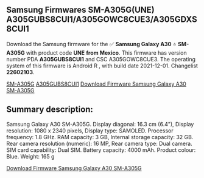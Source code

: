 <h2>Samsung Firmwares SM-A305G(UNE) A305GUBS8CUI1/A305GOWC8CUE3/A305GDXS8CUI1</h2>
Download the Samsung firmware for the ✅ <strong>Samsung Galaxy A30 </strong> ⭐ <strong>SM-A305G</strong> with product code <strong>UNE</strong> <strong> from Mexico</strong>. This firmware has version number PDA <strong>A305GUBS8CUI1</strong> and CSC A305GOWC8CUE3. The operating system of this firmware is Android R , with build date 2021-12-01. Changelist <strong>22602103</strong>.


[SM-A305G](https://samfirm.shop/samsung/model/SM-A305G)
[A305GUBS8CUI1](https://samfirm.shop/samsung/pda/A305GUBS8CUI1)
[Download Firmware Samsung Galaxy A30 SM-A305G](https://samfirm.shop/samsung/firmware/479648)
<h2>Summary description:</h2>
<p>Samsung Galaxy A30 SM-A305G. Display diagonal: 16.3 cm (6.4"), Display resolution: 1080 x 2340 pixels, Display type: SAMOLED. Processor frequency: 1.8 GHz. RAM capacity: 3 GB, Internal storage capacity: 32 GB. Rear camera resolution (numeric): 16 MP, Rear camera type: Dual camera. SIM card capability: Dual SIM. Battery capacity: 4000 mAh. Product colour: Blue. Weight: 165 g</p>


[Download Firmware Samsung Galaxy A30 SM-A305G](https://samfirm.shop/samsung/firmware/479648)
